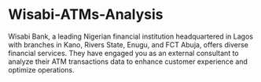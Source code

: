 # Wisabi-ATMs-Analysis
Wisabi Bank, a leading Nigerian financial institution headquartered in Lagos with branches in Kano, Rivers State, Enugu, and FCT Abuja, offers diverse financial services. They have engaged you as an external consultant to analyze their ATM transactions data to enhance customer experience and optimize operations.
